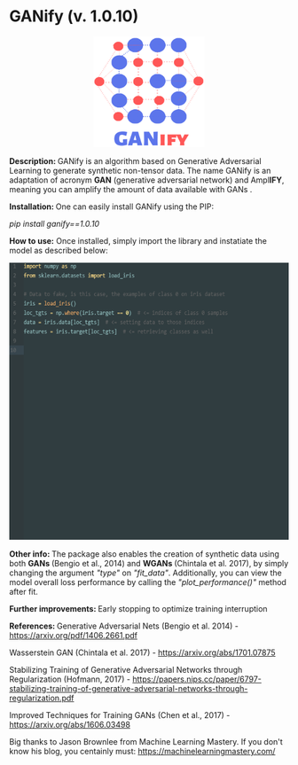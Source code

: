 # GANify (v. 1.0.10)
<p align="center">
<img width="200" height="200" src="https://github.com/arnonbruno/ganify/blob/master/logo.png">
</p>

<b> Description: </b> GANify is an algorithm based on Generative Adversarial Learning to generate synthetic non-tensor data. The name GANify is an adaptation of acronym <b>GAN</b> (generative adversarial network) and Ampl<b>IFY</b>, meaning you can amplify the amount of data available with GANs .


<b> Installation: </b>
One can easily install GANify using the PIP:

<i>pip install ganify==1.0.10</i>


<b>How to use:</b>
Once installed, simply import the library and instatiate the model as described below:
<p align="center">
<img width="600" height="500" src="https://github.com/arnonbruno/ganify/blob/master/ganify.gif">
</p>

<b> Other info: </b>
The package also enables the creation of synthetic data using both <b> GANs </b> (Bengio et al., 2014) and <b> WGANs </b> (Chintala et al. 2017), by simply changing the argument <i>"type"</i> on <i>"fit_data"</i>.
Additionally, you can view the model overall loss performance by calling the <i>"plot_performance()"</i> method after fit.

<b> Further improvements: </b>
Early stopping to optimize training interruption

<b> References: </b>
Generative Adversarial Nets (Bengio et al. 2014) - https://arxiv.org/pdf/1406.2661.pdf

Wasserstein GAN (Chintala et al. 2017) - https://arxiv.org/abs/1701.07875

Stabilizing Training of Generative Adversarial Networks through Regularization (Hofmann, 2017) - https://papers.nips.cc/paper/6797-stabilizing-training-of-generative-adversarial-networks-through-regularization.pdf

Improved Techniques for Training GANs (Chen et al., 2017) - https://arxiv.org/abs/1606.03498

Big thanks to Jason Brownlee from Machine Learning Mastery. If you don't know his blog, you centainly must: https://machinelearningmastery.com/
